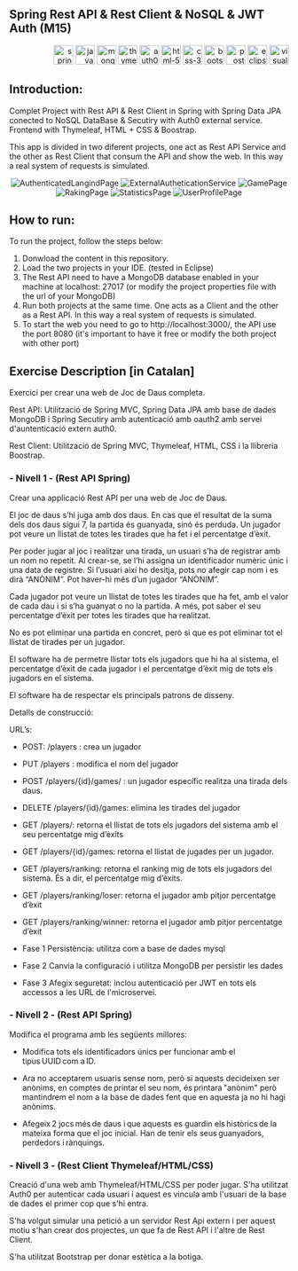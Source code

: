 ## Spring Rest API & Rest Client & NoSQL & JWT Auth (M15)

<p align="right">
  <img src="https://github.com/GerardPuigl/TechnologyStackIcons/blob/main/Logos/spring-long.svg" title="spring-long" alt="spring-long" height="35px"/>
  <img src="https://github.com/GerardPuigl/TechnologyStackIcons/blob/main/Logos/java.svg"  alt="java" height="35px"/>
  <img src="https://github.com/GerardPuigl/TechnologyStackIcons/blob/main/Logos/mongodb.svg" alt="mongodb" title="mongodb" height="35px">
  <img src="https://github.com/GerardPuigl/TechnologyStackIcons/blob/main/Logos/thymeleaf.png" alt="thymeleaf" height="35px"/>
  <img src="https://github.com/GerardPuigl/TechnologyStackIcons/blob/main/Logos/auth0-long.svg" title="auth0" alt="auth0" height="35px"/>
  <img src="https://github.com/GerardPuigl/TechnologyStackIcons/blob/main/Logos/html-5.svg" title="html-5" alt="html-5" height="35px"/>
  <img src="https://github.com/GerardPuigl/TechnologyStackIcons/blob/main/Logos/css-3.svg" title="css-3" alt="css-3" height="35px"/>
  <img src="https://github.com/GerardPuigl/TechnologyStackIcons/blob/main/Logos/bootstrap.svg" title="bootstrap" alt="bootstrap" height="35px"/>
  <img src="https://github.com/GerardPuigl/TechnologyStackIcons/blob/main/Logos/postman.svg" title="postman" alt="postman" height="35px"/>
  <img src="https://github.com/GerardPuigl/TechnologyStackIcons/blob/main/Logos/eclipse.svg" title="eclipse" alt="eclipse" height="35px"/>
  <img src="https://github.com/GerardPuigl/TechnologyStackIcons/blob/main/Logos/visual-studio-code.svg" title="visual-studio-code" alt="visual-studio-code" height="35px"/>
</p>

## Introduction:

Complet Project with Rest API & Rest Client in Spring with Spring Data JPA conected to NoSQL DataBase & Secutiry with Auth0 external service. Frontend with Thymeleaf, HTML + CSS & Boostrap.

This app is divided in two diferent projects, one act as Rest API Service and the other as Rest Client that consum the API and show the web. In this way a real system of requests is simulated.

<p align="center">
  <img src="https://github.com/gerardpuigl/M15-Spring-REST-API-NoSQL-JWT-Auth/blob/main/Screenshots/03%20Index%20Authenticated.jpg" title="AuthenticatedLangindPage" alt="AuthenticatedLangindPage" />
    <img src="https://github.com/gerardpuigl/M15-Spring-REST-API-NoSQL-JWT-Auth/blob/main/Screenshots/02%20auth0%20Authentication.jpg" title="ExternalAutheticationService" alt="ExternalAutheticationService" />
  <img src="https://github.com/gerardpuigl/M15-Spring-REST-API-NoSQL-JWT-Auth/blob/main/Screenshots/04%20Two%20Dice%20Game.jpg" title="GamePage" alt="GamePage" />
  <img src="https://github.com/gerardpuigl/M15-Spring-REST-API-NoSQL-JWT-Auth/blob/main/Screenshots/05%20Raking.jpg" title="RakingPage" alt="RakingPage" />
  <img src="https://github.com/gerardpuigl/M15-Spring-REST-API-NoSQL-JWT-Auth/blob/main/Screenshots/06%20statistics.jpg" title="StatisticsPage" alt="StatisticsPage" />
  <img src="https://github.com/gerardpuigl/M15-Spring-REST-API-NoSQL-JWT-Auth/blob/main/Screenshots/07%20User%20Profile.jpg" title="UserProfilePage" alt="UserProfilePage" />
</p>

## How to run:

To run the project, follow the steps below:

1) Donwload the content in this repository.
2) Load the two projects in your IDE. (tested in Eclipse)
3) The Rest API need to have a MongoDB database enabled in your machine at localhost: 27017 (or modify the project properties file with the url of your MongoDB)
4) Run both projects at the same time. One acts as a Client and the other as a Rest API. In this way a real system of requests is simulated.
5) To start the web you need to go to http://localhost:3000/, the API use the port 8080 (it's important to have it free or modify the both project with other port)


## Exercise Description [in Catalan]

Exercici per crear una web de Joc de Daus completa.

Rest API: Utilització de Spring MVC, Spring Data JPA amb base de dades MongoDB i Spring Secutiry amb autenticació amb oauth2 amb servei d'auntenticació extern auth0.

Rest Client: Utilització de Spring MVC, Thymeleaf, HTML, CSS i la llibreria Boostrap.

### - Nivell 1 - (Rest API Spring)

Crear una applicació Rest API per una web de Joc de Daus.

El joc de daus s’hi juga amb dos daus. En cas que el resultat de la suma dels dos daus sigui 7, la partida és guanyada, sinó és perduda. Un jugador pot veure un llistat de totes les tirades que ha fet i el percentatge d’èxit.  

Per poder jugar al joc i realitzar una tirada, un usuari s’ha de registrar amb un nom no repetit. Al crear-se, se l’hi assigna un identificador numèric únic i una data de registre. Si l’usuari així ho desitja, pots no afegir cap nom i es dirà “ANÒNIM”. Pot haver-hi més d’un jugador “ANÒNIM”.  

Cada jugador pot veure un llistat de totes les tirades que ha fet, amb el valor de cada dau i si s’ha guanyat o no la partida. A més, pot saber el seu percentatge d’èxit per totes les tirades que ha realitzat.   

No es pot eliminar una partida en concret, però si que es pot eliminar tot el llistat de tirades per un jugador.  

El software ha de permetre llistar tots els jugadors que hi ha al sistema, el percentatge d’èxit de cada jugador i el percentatge d’èxit mig de tots els jugadors en el sistema.  

El software ha de respectar els principals patrons de disseny.  

Detalls de construcció: 

URL’s: 
- POST: /players : crea un jugador 
- PUT /players : modifica el nom del jugador 
- POST /players/{id}/games/ : un jugador específic realitza una tirada dels daus.  
- DELETE /players/{id}/games: elimina les tirades del jugador 
- GET /players/: retorna el llistat de tots els jugadors del sistema amb el seu percentatge mig d’èxits   
- GET /players/{id}/games: retorna el llistat de jugades per un jugador.  
- GET /players/ranking: retorna el ranking mig de tots els jugadors del sistema. És a dir, el percentatge mig d’èxits. 
- GET /players/ranking/loser: retorna el jugador amb pitjor percentatge d’èxit 
- GET /players/ranking/winner: retorna el jugador amb pitjor percentatge d’èxit 

- Fase 1 Persistència: utilitza com a base de dades mysql 
- Fase 2 Canvia la configuració i utilitza MongoDB per persistir les dades 
- Fase 3 Afegix seguretat: inclou autenticació per JWT en tots els accessos a les URL de l'microservei. 

### - Nivell 2 - (Rest API Spring)

Modifica el programa amb les següents millores: 

- Modifica tots els identificadors únics per funcionar amb el tipus UUID com a ID. 

- Ara no acceptarem usuaris sense nom, però si aquests decideixen ser anònims, en comptes de printar el seu nom, és printara "anònim" però mantindrem el nom a la base de dades fent que en aquesta ja no hi hagi anònims. 

- Afegeix 2 jocs més de daus i que aquests es guardin els històrics de la mateixa forma que el joc inicial. Han de tenir els seus guanyadors, perdedors i rànquings. 

### - Nivell 3 - (Rest Client Thymeleaf/HTML/CSS)

Creació d'una web amb Thymeleaf/HTML/CSS per poder jugar. S'ha utilitzat Auth0 per autenticar cada usuari i aquest es vincula amb l'usuari de la base de dades el primer cop que s'hi entra.

S'ha volgut simular una petició a un servidor Rest Api extern i per aquest motiu s'han crear dos projectes, un que fa de Rest API i l'altre de Rest Client.

S'ha utilitzat Bootstrap per donar estètica a la botiga.
